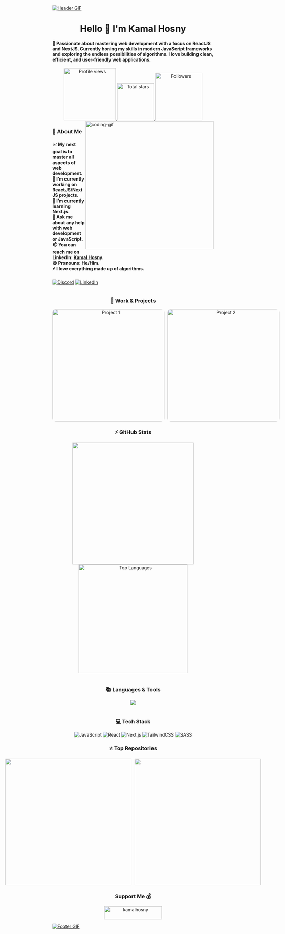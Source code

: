 <!-- MasterHead -->
<a href="https://github.com/KamalHosny/KamalHosny">
  <img src="https://github.com/JoshuaThadi/JoshuaThadi/blob/main/fallout_grayscale%20(1).gif" alt="Header GIF" style="width:auto; height:auto"/>
</a>

<h1 align="center">Hello 🙌 I'm Kamal Hosny</h1>

<h4 align="left">🌟 Passionate about mastering web development with a focus on ReactJS and NextJS. Currently honing my skills in modern JavaScript frameworks and exploring the endless possibilities of algorithms. I love building clean, efficient, and user-friendly web applications.</h4>

<div align="center">
  <a href="https://github.com/KamalHosny">
    <img width="162px" 
         src="https://komarev.com/ghpvc/?username=KamalHosny&label=Profile%20views&color=318CE7&style=for-the-badge" 
         alt="Profile views" />
  </a>
  <a href="https://api.github-star-counter.workers.dev/user/KamalHosny">
    <img width="115px" 
         alt="Total stars" 
         title="Total stars on GitHub" 
         src="https://custom-icon-badges.herokuapp.com/badge/dynamic/json?logo=star&color=318CE7&labelColor=505050&label=Stars&style=for-the-badge&query=%24.stars&url=https://api.github-star-counter.workers.dev/user/KamalHosny" />
  </a>
  <a href="https://github.com/KamalHosny?tab=followers">
    <img width="147px" 
         alt="Followers" 
         title="Follow me on GitHub" 
         src="https://custom-icon-badges.herokuapp.com/github/followers/KamalHosny?color=318CE7&labelColor=505050&style=for-the-badge&logo=person-add&label=Followers&logoColor=white" />
  </a>
</div>

<img align="right" alt="coding-gif" width="400" src="https://github.com/JoshuaThadi/JoshuaThadi/blob/main/transparent_gitgif.gif">

<h3 align="left">💫 About Me</h3>

<h4> 
  📈 My next goal is to master all aspects of web development.<br>
  🔭 I’m currently working on ReactJS/NextJS projects.<br>
  🌱 I’m currently learning Next.js.<br>
  💬 Ask me about any help with web development or JavaScript.<br>
  📫 You can reach me on LinkedIn: <a href="https://www.linkedin.com/in/kamal-hosny-681068295/">Kamal Hosny</a>.<br>
  😄 Pronouns: He/Him.<br>
  ⚡ I love everything made up of algorithms.
</h4>

<div align="left">
  <a href="https://discord.gg/kamalhosny"><img src="https://img.shields.io/badge/Discord-%237289DA.svg?style=for-the-badge&logo=discord&logoColor=white" alt="Discord" /></a> 
  <a href="https://www.linkedin.com/in/kamal-hosny-681068295/" target="_blank"><img src="https://img.shields.io/badge/LinkedIn-0077B5?style=for-the-badge&logo=linkedin&logoColor=white" alt="LinkedIn" /></a>
</div>

<br/>

<h3 align="center">🔆 Work & Projects</h3>
<div align="center" style="display: flex; gap: 10px;">
  <!-- Replace with your own project or work-related images if available -->
  <img src="https://via.placeholder.com/350x200?text=Project+1" alt="Project 1" width="350" style="border-radius: 10px;">
  <img src="https://via.placeholder.com/350x200?text=Project+2" alt="Project 2" width="350" style="border-radius: 10px;">
</div>

<h3 align="center">⚡ GitHub Stats</h3>
<div align="center">
  <img width="380" src="https://github-readme-stats.vercel.app/api?username=KamalHosny&count_private=true&show_icons=true&theme=default&rank_icon=github&border_radius=10"/>
  <img width="340" src="https://github-readme-stats.vercel.app/api/top-langs/?username=KamalHosny&theme=default&hide_border=false&include_all_commits=false&count_private=false&layout=compact" alt="Top Languages">
</div>

<br/>

<h3 align="center">📚 Languages & Tools</h3>
<div align="center">
  <img src="https://skillicons.dev/icons?i=js,react,nextjs,tailwindcss,sass,vscode,github,git,figma" /><br>
</div>

<br/>

<h3 align="center">💻 Tech Stack</h3>
<div align="center">
  <img src="https://img.shields.io/badge/javascript-%23323330.svg?style=for-the-badge&logo=javascript&logoColor=%23F7DF1E" alt="JavaScript" />
  <img src="https://img.shields.io/badge/react-%2320232a.svg?style=for-the-badge&logo=react&logoColor=%2361DAFB" alt="React" />
  <img src="https://img.shields.io/badge/Next-black?style=for-the-badge&logo=next.js&logoColor=white" alt="Next.js" />
  <img src="https://img.shields.io/badge/tailwindcss-%2338B2AC.svg?style=for-the-badge&logo=tailwind-css&logoColor=white" alt="TailwindCSS" />
  <img src="https://img.shields.io/badge/SASS-hotpink.svg?style=for-the-badge&logo=SASS&logoColor=white" alt="SASS" />
</div>

<h3 align="center">⭐ Top Repositories</h3>
<div align="center" style="display: flex; justify-content: center; gap: 10px;">
  <!-- Replace with your own repositories -->
  <a href="https://github.com/KamalHosny/your-repo">
    <img width=395 src="https://github-readme-stats.vercel.app/api/pin/?username=KamalHosny&repo=your-repo&theme=light&title_color=000000&icon_color=000000&text_color=000000&bg_color=ffffff" />
  </a>
  <a href="https://github.com/KamalHosny/another-repo">
    <img width=395 src="https://github-readme-stats.vercel.app/api/pin/?username=KamalHosny&repo=another-repo&theme=light&title_color=000000&icon_color=000000&text_color=000000&bg_color=ffffff" />
  </a>
</div>

<h3 align="center">Support Me 💰</h3>
<p align="center">
  <a href="https://www.buymeacoffee.com/kamalhosny">
    <img align="center" src="https://cdn.buymeacoffee.com/buttons/v2/default-yellow.png" height="40" width="180" alt="kamalhosny" />
  </a>
</p>

<a href="https://github.com/JoshuaThadi/Wall-E-Desk/blob/main/green.gif">
  <img src="https://github.com/JoshuaThadi/Wall-E-Desk/blob/main/Pixel-Art-2/green.gif" alt="Footer GIF" style="width:auto; height:auto"/>
</a>

<img src="https://www.animatedimages.org/data/media/562/animated-line-image-0184.gif" width="1920" height=0.4/>
